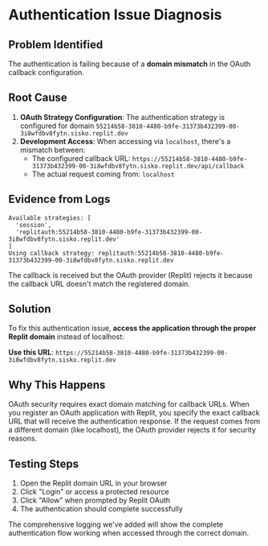 # Authentication Issue Diagnosis

## Problem Identified

The authentication is failing because of a **domain mismatch** in the OAuth callback configuration.

## Root Cause

1. **OAuth Strategy Configuration**: The authentication strategy is configured for domain `55214b58-3810-4480-b9fe-31373b432399-00-3i8wfdbv8fytn.sisko.replit.dev`
2. **Development Access**: When accessing via `localhost`, there's a mismatch between:
   - The configured callback URL: `https://55214b58-3810-4480-b9fe-31373b432399-00-3i8wfdbv8fytn.sisko.replit.dev/api/callback`
   - The actual request coming from: `localhost`

## Evidence from Logs

```
Available strategies: [
  'session',
  'replitauth:55214b58-3810-4480-b9fe-31373b432399-00-3i8wfdbv8fytn.sisko.replit.dev'
]
Using callback strategy: replitauth:55214b58-3810-4480-b9fe-31373b432399-00-3i8wfdbv8fytn.sisko.replit.dev
```

The callback is received but the OAuth provider (Replit) rejects it because the callback URL doesn't match the registered domain.

## Solution

To fix this authentication issue, **access the application through the proper Replit domain** instead of localhost:

**Use this URL**: `https://55214b58-3810-4480-b9fe-31373b432399-00-3i8wfdbv8fytn.sisko.replit.dev`

## Why This Happens

OAuth security requires exact domain matching for callback URLs. When you register an OAuth application with Replit, you specify the exact callback URL that will receive the authentication response. If the request comes from a different domain (like localhost), the OAuth provider rejects it for security reasons.

## Testing Steps

1. Open the Replit domain URL in your browser
2. Click "Login" or access a protected resource
3. Click "Allow" when prompted by Replit OAuth
4. The authentication should complete successfully

The comprehensive logging we've added will show the complete authentication flow working when accessed through the correct domain.